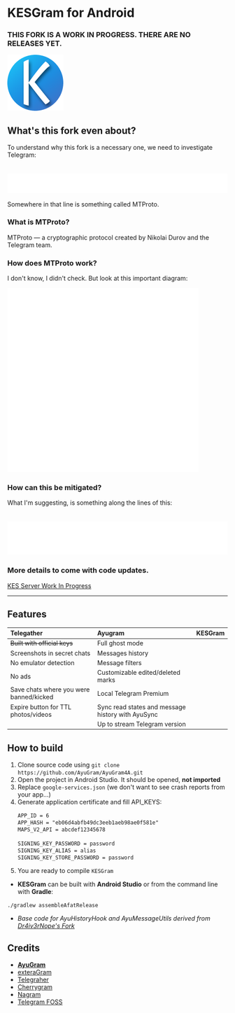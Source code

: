 # KESGram for Android

### THIS FORK IS A WORK IN PROGRESS. THERE ARE NO RELEASES YET.

![PubliGram Logo](.github/PubliGram.png)

## What's this fork even about?

To understand why this fork is a necessary one, we need to investigate Telegram:
<br><br><br>
![Telegram Defaults](.github/telegramdefault.png)

Somewhere in that line is something called MTProto. 

### What is MTProto?
MTProto — a cryptographic protocol created by Nikolai Durov and the Telegram team.

### How does MTProto work?
I don't know, I didn't check. But look at this important diagram:

![MTProto Lifecycle](.github/mtprotoworkflow.png)


### How can this be mitigated?

What I'm suggesting, is something along the lines of this:
<br><br><br>
![KESgram Defaults](.github/kesgramdefault.png)

### More details to come with code updates.

[KES Server Work In Progress](https://github.com/CLIsix/KESServer)

---

## Features

| **Telegather**                          | **Ayugram**                                       | **KESGram** |
|:----------------------------------------|:--------------------------------------------------|:------------|
| ~~Built with official keys~~            | Full ghost mode                                   |             |
| Screenshots in secret chats             | Messages history                                  |             |
| No emulator detection                   | Message filters                                   |             |
| No ads                                  | Customizable edited/deleted marks                 |             |
| Save chats where you were banned/kicked | Local Telegram Premium                            |             |
| Expire button for TTL photos/videos     | Sync read states and message history with AyuSync |             |
|                                         | Up to stream Telegram version                     |             |

## How to build

1. Clone source code using `git clone https://github.com/AyuGram/AyuGram4A.git`
2. Open the project in Android Studio. It should be opened, **not imported**
3. Replace `google-services.json` (we don't want to see crash reports from your app...)
4. Generate application certificate and fill API_KEYS:
   ```
   APP_ID = 6
   APP_HASH = "eb06d4abfb49dc3eeb1aeb98ae0f581e"
   MAPS_V2_API = abcdef12345678
   
   SIGNING_KEY_PASSWORD = password
   SIGNING_KEY_ALIAS = alias
   SIGNING_KEY_STORE_PASSWORD = password
   ```
5. You are ready to compile `KESGram`

- **KESGram** can be built with **Android Studio** or from the command line with **Gradle**:
```
./gradlew assembleAfatRelease
```
- _Base code for AyuHistoryHook and AyuMessageUtils derived from [Dr4iv3rNope's Fork](https://github.com/Dr4iv3rNope/NotSoAndroidAyuGram)_

## Credits

- **[AyuGram](https://github.com/AyuGram/AyuGram4A)**
- [exteraGram](https://github.com/exteraSquad/exteraGram)
- [Telegraher](https://github.com/nikitasius/Telegraher)
- [Cherrygram](https://github.com/arsLan4k1390/Cherrygram)
- [Nagram](https://github.com/NextAlone/Nagram)
- [Telegram FOSS](https://github.com/Telegram-FOSS-Team/Telegram-FOSS)
